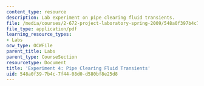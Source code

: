 ```yaml
---
content_type: resource
description: Lab experiment on pipe clearing fluid transients.
file: /media/courses/2-672-project-laboratory-spring-2009/548a0f397b4c7f4408d0d580bf8e25d8_pipe_clear.pdf
file_type: application/pdf
learning_resource_types:
- Labs
ocw_type: OCWFile
parent_title: Labs
parent_type: CourseSection
resourcetype: Document
title: 'Experiment 4: Pipe Clearing Fluid Transients'
uid: 548a0f39-7b4c-7f44-08d0-d580bf8e25d8
---
```

